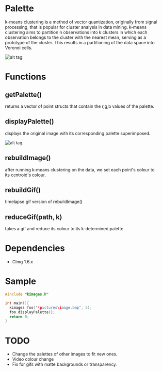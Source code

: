 Palette
==========================
k-means clustering is a method of vector quantization, originally from signal processing, that is popular for cluster analysis in data mining. k-means clustering aims to partition n observations into k clusters in which each observation belongs to the cluster with the nearest mean, serving as a prototype of the cluster. This results in a partitioning of the data space into Voronoi cells.

![alt tag](https://raw.githubusercontent.com/salkj/palette/master/moulin.gif)

Functions
==========================

getPalette()
--------------------------
returns a vector of point structs that contain the r,g,b values of the palette.

displayPalette()
--------------------------
displays the original image with its corresponding palette superimposed.

![alt tag](http://i.imgur.com/7ftALSy.png?1)

rebuildImage()
--------------------------
after running k-means clustering on the data, we set each point's colour to its centroid's colour.

rebuildGif()
--------------------------
timelapse gif version of rebuildImage()

reduceGif(path, k)
--------------------------
takes a gif and reduce its colour to its k-determined palette.

Dependencies
==========================
- CImg 1.6.x

Sample
==========================
```c++
#include "kimages.h"

int main(){
  kimages foo("\pictures\image.bmp", 5);
  foo.displayPalette();
  return 0;
}
```

TODO
==========================
- Change the palettes of other images to fit new ones.
- Video colour change
- Fix for gifs with matte backgrounds or transparency.
